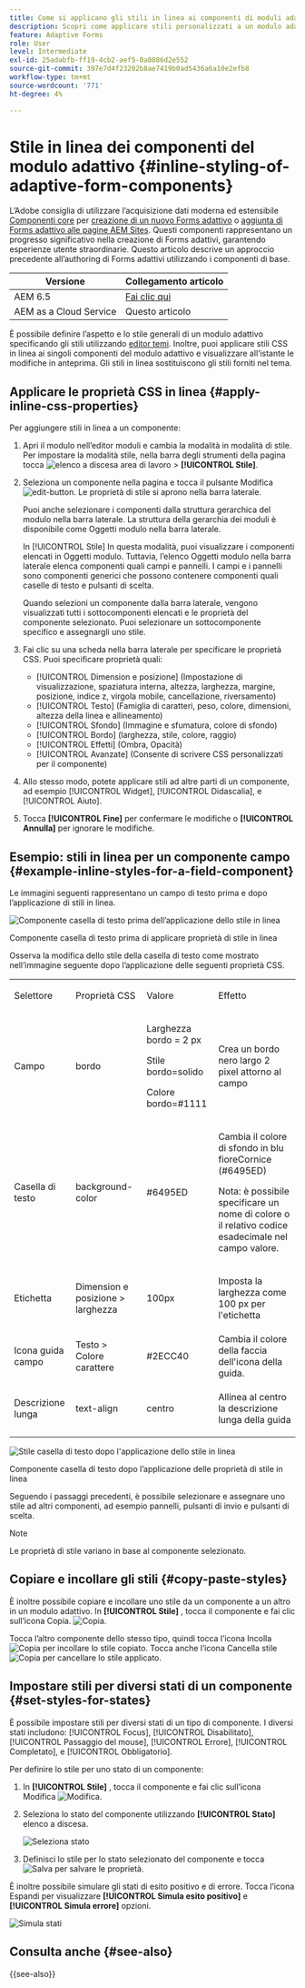 ```yaml
---
title: Come si applicano gli stili in linea ai componenti di moduli adattivi?
description: Scopri come applicare stili personalizzati a un modulo adattivo, e come applicare le proprietà CSS in linea ai singoli componenti di un modulo adattivo.
feature: Adaptive Forms
role: User
level: Intermediate
exl-id: 25adabfb-ff19-4cb2-aef5-0a8086d2e552
source-git-commit: 397e7d4f23202b8ae7419b0ad5436a6a10e2efb8
workflow-type: tm+mt
source-wordcount: '771'
ht-degree: 4%

---
```


# Stile in linea dei componenti del modulo adattivo {#inline-styling-of-adaptive-form-components}

<span class="preview"> L’Adobe consiglia di utilizzare l’acquisizione dati moderna ed estensibile [Componenti core](https://experienceleague.adobe.com/docs/experience-manager-core-components/using/adaptive-forms/introduction.html?lang=it) per [creazione di un nuovo Forms adattivo](/help/forms/creating-adaptive-form-core-components.md) o [aggiunta di Forms adattivo alle pagine AEM Sites](/help/forms/create-or-add-an-adaptive-form-to-aem-sites-page.md). Questi componenti rappresentano un progresso significativo nella creazione di Forms adattivi, garantendo esperienze utente straordinarie. Questo articolo descrive un approccio precedente all’authoring di Forms adattivi utilizzando i componenti di base. </span>

| Versione | Collegamento articolo |
| -------- | ---------------------------- |
| AEM 6.5 | [Fai clic qui](https://experienceleague.adobe.com/docs/experience-manager-65/forms/adaptive-forms-basic-authoring/inline-style-adaptive-forms.html) |
| AEM as a Cloud Service | Questo articolo |

È possibile definire l’aspetto e lo stile generali di un modulo adattivo specificando gli stili utilizzando [editor temi](themes.md). Inoltre, puoi applicare stili CSS in linea ai singoli componenti del modulo adattivo e visualizzare all’istante le modifiche in anteprima. Gli stili in linea sostituiscono gli stili forniti nel tema.

## Applicare le proprietà CSS in linea {#apply-inline-css-properties}

Per aggiungere stili in linea a un componente:

1. Apri il modulo nell’editor moduli e cambia la modalità in modalità di stile. Per impostare la modalità stile, nella barra degli strumenti della pagina tocca ![elenco a discesa area di lavoro](assets/Smock_ChevronDown.svg) > **[!UICONTROL Stile]**.
1. Seleziona un componente nella pagina e tocca il pulsante Modifica ![edit-button](assets/edit.svg). Le proprietà di stile si aprono nella barra laterale.

   Puoi anche selezionare i componenti dalla struttura gerarchica del modulo nella barra laterale. La struttura della gerarchia dei moduli è disponibile come Oggetti modulo nella barra laterale.

   In [!UICONTROL Stile] In questa modalità, puoi visualizzare i componenti elencati in Oggetti modulo. Tuttavia, l’elenco Oggetti modulo nella barra laterale elenca componenti quali campi e pannelli. I campi e i pannelli sono componenti generici che possono contenere componenti quali caselle di testo e pulsanti di scelta.

   Quando selezioni un componente dalla barra laterale, vengono visualizzati tutti i sottocomponenti elencati e le proprietà del componente selezionato. Puoi selezionare un sottocomponente specifico e assegnargli uno stile.

1. Fai clic su una scheda nella barra laterale per specificare le proprietà CSS. Puoi specificare proprietà quali:

   * [!UICONTROL Dimension e posizione] (Impostazione di visualizzazione, spaziatura interna, altezza, larghezza, margine, posizione, indice z, virgola mobile, cancellazione, riversamento)
   * [!UICONTROL Testo] (Famiglia di caratteri, peso, colore, dimensioni, altezza della linea e allineamento)
   * [!UICONTROL Sfondo] (Immagine e sfumatura, colore di sfondo)
   * [!UICONTROL Bordo] (larghezza, stile, colore, raggio)
   * [!UICONTROL Effetti] (Ombra, Opacità)
   * [!UICONTROL Avanzate] (Consente di scrivere CSS personalizzati per il componente)

1. Allo stesso modo, potete applicare stili ad altre parti di un componente, ad esempio [!UICONTROL Widget], [!UICONTROL Didascalia], e [!UICONTROL Aiuto].
1. Tocca **[!UICONTROL Fine]** per confermare le modifiche o **[!UICONTROL Annulla]** per ignorare le modifiche.

## Esempio: stili in linea per un componente campo {#example-inline-styles-for-a-field-component}

Le immagini seguenti rappresentano un campo di testo prima e dopo l’applicazione di stili in linea.

![Componente casella di testo prima dell’applicazione dello stile in linea](assets/no-style.png)

Componente casella di testo prima di applicare proprietà di stile in linea

Osserva la modifica dello stile della casella di testo come mostrato nell’immagine seguente dopo l’applicazione delle seguenti proprietà CSS.

<table>
 <tbody>
  <tr>
   <td><p>Selettore</p> </td>
   <td><p>Proprietà CSS</p> </td>
   <td><p>Valore</p> </td>
   <td><p>Effetto</p> </td>
  </tr>
  <tr>
   <td><p>Campo</p> </td>
   <td><p>bordo</p> </td>
   <td><p>Larghezza bordo = 2 px</p> <p>Stile bordo=solido</p> <p>Colore bordo=#1111</p> </td>
   <td><p>Crea un bordo nero largo 2 pixel attorno al campo</p> </td>
  </tr>
  <tr>
   <td><p>Casella di testo</p> </td>
   <td><p>background-color</p> </td>
   <td><p>#6495ED</p> </td>
   <td><p>Cambia il colore di sfondo in blu fioreCornice (#6495ED)</p> <p>Nota: è possibile specificare un nome di colore o il relativo codice esadecimale nel campo valore.</p> </td>
  </tr>
  <tr>
   <td><p>Etichetta</p> </td>
   <td><p>Dimension e posizione &gt; larghezza</p> </td>
   <td><p>100px</p> </td>
   <td><p>Imposta la larghezza come 100 px per l'etichetta</p> </td>
  </tr>
  <tr>
   <td>Icona guida campo</td>
   <td>Testo &gt; Colore carattere</td>
   <td>#2ECC40</td>
   <td>Cambia il colore della faccia dell'icona della guida.</td>
  </tr>
  <tr>
   <td><p>Descrizione lunga</p> </td>
   <td><p>text-align</p> </td>
   <td><p>centro</p> </td>
   <td><p>Allinea al centro la descrizione lunga della guida</p> </td>
  </tr>
 </tbody>
</table>

![Stile casella di testo dopo l&#39;applicazione dello stile in linea](assets/applied-style.png)

Componente casella di testo dopo l’applicazione delle proprietà di stile in linea

Seguendo i passaggi precedenti, è possibile selezionare e assegnare uno stile ad altri componenti, ad esempio pannelli, pulsanti di invio e pulsanti di scelta.

>[!NOTE]
>
>Le proprietà di stile variano in base al componente selezionato.

## Copiare e incollare gli stili {#copy-paste-styles}

È inoltre possibile copiare e incollare uno stile da un componente a un altro in un modulo adattivo. In **[!UICONTROL Stile]** , tocca il componente e fai clic sull’icona Copia. ![Copia](assets/property-copy-icon.svg).

Tocca l’altro componente dello stesso tipo, quindi tocca l’icona Incolla ![Copia](assets/Smock_Paste_18_N.svg) per incollare lo stile copiato. Tocca anche l’icona Cancella stile ![Copia](assets/clear-style-icon.svg) per cancellare lo stile applicato.

## Impostare stili per diversi stati di un componente {#set-styles-for-states}

È possibile impostare stili per diversi stati di un tipo di componente. I diversi stati includono: [!UICONTROL Focus], [!UICONTROL Disabilitato], [!UICONTROL Passaggio del mouse], [!UICONTROL Errore], [!UICONTROL Completato], e [!UICONTROL Obbligatorio].

Per definire lo stile per uno stato di un componente:

1. In **[!UICONTROL Stile]** , tocca il componente e fai clic sull’icona Modifica ![Modifica](assets/Smock_Edit_18_N.svg).

1. Seleziona lo stato del componente utilizzando **[!UICONTROL Stato]** elenco a discesa.

   ![Seleziona stato](assets/select-state.png)

1. Definisci lo stile per lo stato selezionato del componente e tocca ![Salva](assets/save_icon.svg) per salvare le proprietà.

È inoltre possibile simulare gli stati di esito positivo e di errore. Tocca l’icona Espandi per visualizzare **[!UICONTROL Simula esito positivo]** e **[!UICONTROL Simula errore]** opzioni.

![Simula stati](assets/simulate-states.png)


## Consulta anche {#see-also}

{{see-also}}


<!--

>[!MORELIKETHIS]
>
>* [Use themes in Adaptive Form Core Components ](/help/forms/using-themes-in-core-components.md)

-->